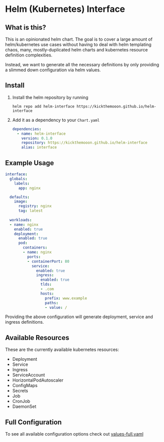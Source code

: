 # Helm (Kubernetes) Interface

## What is this?

This is an opinionated helm chart. The goal is to cover a large amount of 
helm/kubernetes use cases without having to deal with helm templating chaos, 
many, mostly-duplicated helm charts and kubernetes resource 
definition complexities.  

Instead, we want to generate all the necessary definitions by only providing
a slimmed down configuration via helm values.

## Install

1. Install the helm repository by running  
   ```shell
   helm repo add helm-interface https://kickthemooon.github.io/helm-interface
   ```
2. Add it as a dependency to your `Chart.yaml`  
   ```yaml
   dependencies:
     - name: helm-interface
       version: 0.1.0
       repository: https://kickthemooon.github.io/helm-interface
       alias: interface
   ```

## Example Usage

```yaml
interface:
  globals:
    labels:
      app: nginx

  defaults:
    image:
      registry: nginx
      tag: latest
   
  workloads:
  - name: nginx
    enabled: true
    deployment:
      enabled: true
      pod:
        containers:
        - name: nginx
          ports:
          - containerPort: 80
            service:
              enabled: true
              ingress:
                enabled: true
                tlds:
                - .com
                hosts:
                  prefix: www.example
                  paths:
                  - value: /
```

Providing the above configuration will generate
deployment, service and ingress definitions.

## Available Resources

These are the currently available kubernetes resources:

- Deployment
- Service
- Ingress
- ServiceAccount
- HorizontalPodAutoscaler
- ConfigMaps
- Secrets
- Job
- CronJob
- DaemonSet

## Full Configuration

To see all available configuration options check out [values-full.yaml](examples/values-full.yaml)
